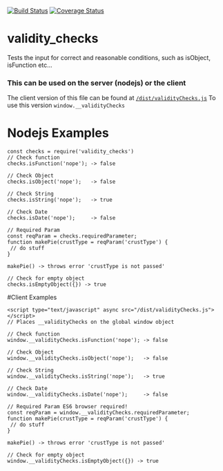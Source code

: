 [![Build Status](https://travis-ci.org/mridevteam/validity_checks.svg?branch=master)](https://travis-ci.org/mridevteam/validity_checks)
[![Coverage Status](https://coveralls.io/repos/github/mridevteam/validity_checks/badge.svg?branch=master)](https://coveralls.io/github/mridevteam/validity_checks?branch=master)

# validity_checks
Tests the input for correct and reasonable conditions, such as isObject, isFunction etc...

### This can be used on the server (nodejs) or the client
The client version of this file can be found at [`/dist/validityChecks.js`](dist/validityChecks.js)
To use this version `window.__validityChecks`

# Nodejs Examples
```
const checks = require('validity_checks')
// Check function
checks.isFunction('nope'); -> false

// Check Object
checks.isObject('nope');   -> false

// Check String
checks.isString('nope');   -> true

// Check Date
checks.isDate('nope');     -> false

// Required Param
const reqParam = checks.requiredParameter;
function makePie(crustType = reqParam('crustType') {
 // do stuff
}

makePie() -> throws error 'crustType is not passed'

// Check for empty object
checks.isEmptyObject({}) -> true
```

#Client Examples
```
<script type="text/javascript" async src="/dist/validityChecks.js"></script>
// Places __validityChecks on the global window object

// Check function
window.__validityChecks.isFunction('nope'); -> false

// Check Object
window.__validityChecks.isObject('nope');   -> false

// Check String
window.__validityChecks.isString('nope');   -> true

// Check Date
window.__validityChecks.isDate('nope');     -> false

// Required Param ES6 browser required!
const reqParam = window.__validityChecks.requiredParameter;
function makePie(crustType = reqParam('crustType') {
 // do stuff
}

makePie() -> throws error 'crustType is not passed'

// Check for empty object
window.__validityChecks.isEmptyObject({}) -> true
```
